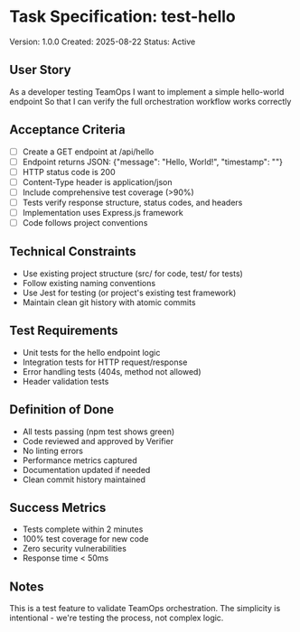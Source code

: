 # Task Specification: test-hello
Version: 1.0.0
Created: 2025-08-22
Status: Active

## User Story
As a developer testing TeamOps
I want to implement a simple hello-world endpoint
So that I can verify the full orchestration workflow works correctly

## Acceptance Criteria
- [ ] Create a GET endpoint at /api/hello
- [ ] Endpoint returns JSON: {"message": "Hello, World!", "timestamp": "<ISO-8601>"}
- [ ] HTTP status code is 200
- [ ] Content-Type header is application/json
- [ ] Include comprehensive test coverage (>90%)
- [ ] Tests verify response structure, status codes, and headers
- [ ] Implementation uses Express.js framework
- [ ] Code follows project conventions

## Technical Constraints
- Use existing project structure (src/ for code, test/ for tests)
- Follow existing naming conventions
- Use Jest for testing (or project's existing test framework)
- Maintain clean git history with atomic commits

## Test Requirements
- Unit tests for the hello endpoint logic
- Integration tests for HTTP request/response
- Error handling tests (404s, method not allowed)
- Header validation tests

## Definition of Done
- All tests passing (npm test shows green)
- Code reviewed and approved by Verifier
- No linting errors
- Performance metrics captured
- Documentation updated if needed
- Clean commit history maintained

## Success Metrics
- Tests complete within 2 minutes
- 100% test coverage for new code
- Zero security vulnerabilities
- Response time < 50ms

## Notes
This is a test feature to validate TeamOps orchestration.
The simplicity is intentional - we're testing the process, not complex logic.
